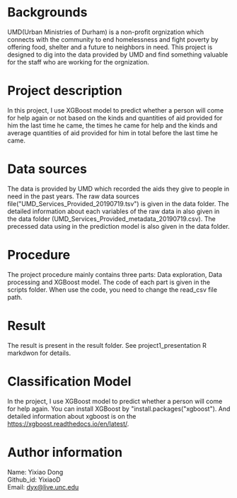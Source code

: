 # Backgrounds
UMD(Urban Ministries of Durham) is a non-profit orgnization which connects with the community to end homelessness and fight  poverty by offering food, shelter and a future to neighbors in need. This project is designed to dig into the data provided by  UMD and find something valuable for the staff who are working for the orgnization.

# Project description
In this project, I use XGBoost model to  predict whether a person will come for help again  or not based on the kinds and quantities of aid provided for him the last time he came, the times he came for help and the  kinds and average quantities of aid provided for him in total before the last time he came. 

# Data sources 
The data is provided by UMD which recorded the aids they give to people in need in the past years. The raw data sources  file("UMD_Services_Provided_20190719.tsv") is given in the data folder. The detailed information about each variables of the raw data in also given in the data folder (UMD_Services_Provided_metadata_20190719.csv). The precessed data using in the prediction model is also given in the data folder.

# Procedure
The project procedure mainly contains three parts: Data exploration, Data processing and XGBoost model. The code of each part is given in the scripts folder. When use the code, you need to change the read_csv file path.

# Result 
The result is present in the result folder. See project1_presentation R markdwon for details.

# Classification Model
In the project, I use XGBoost model to predict whether a person will come for help again. You can install XGBoost by "install.packages("xgboost"). And detailed information about xgboost is on the https://xgboost.readthedocs.io/en/latest/.

# Author information
Name: Yixiao Dong  
Github_id: YixiaoD  
Email: dyx@live.unc.edu
